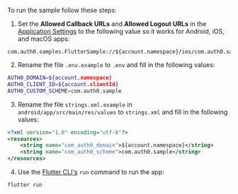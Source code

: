 To run the sample follow these steps:

1) Set the **Allowed Callback URLs** and **Allowed Logout URLs** in the [Application Settings](${manage_url}/#/applications/${account.clientId}/settings) to the following value so it works for Android, iOS, and macOS apps:

```text
com.auth0.samples.FlutterSample://${account.namespace}/ios/com.auth0.samples.FlutterSample/callback,com.auth0.sample://${account.namespace}/android/com.auth0.sample/callback,com.auth0.sample://${account.namespace}/macos/com.auth0.sample/callback
```

2) Rename the file `.env.example` to `.env` and fill in the following values:

```sh
AUTH0_DOMAIN=${account.namespace}
AUTH0_CLIENT_ID=${account.clientId}
AUTH0_CUSTOM_SCHEME=com.auth0.sample
```

3) Rename the file `strings.xml.example` in `android/app/src/main/res/values` to `strings.xml` and fill in the following values:

```xml
<?xml version="1.0" encoding="utf-8"?>
<resources>
    <string name="com_auth0_domain">${account.namespace}</string>
    <string name="com_auth0_scheme">com.auth0.sample</string>
</resources>
```

4) Use the [Flutter CLI's](https://docs.flutter.dev/reference/flutter-cli) `run` command to run the app:

```sh
flutter run
```
